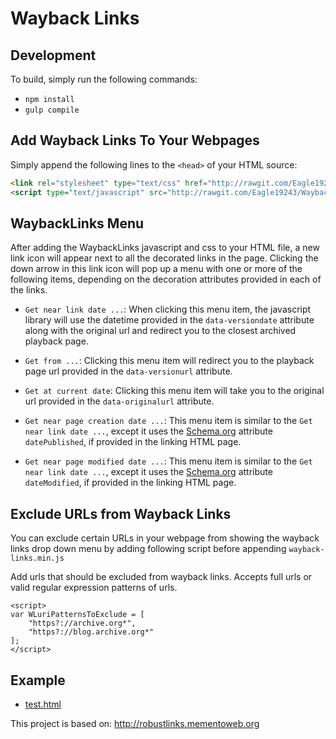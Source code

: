 # Wayback Links

## Development

To build, simply run the following commands:
* `npm install`
* `gulp compile`

## Add Wayback Links To Your Webpages

Simply append the following lines to the `<head>` of your HTML source:

```html
<link rel="stylesheet" type="text/css" href="http://rawgit.com/Eagle19243/Wayback-Links/master/build/css/wayback-links.min.css" />
<script type="text/javascript" src="http://rawgit.com/Eagle19243/Wayback-Links/master/build/js/wayback-links.min.js"></script>
```

## WaybackLinks Menu

After adding the WaybackLinks javascript and css to your HTML file, a new link icon will appear next to all the decorated links in the page. Clicking the down arrow in this link icon will pop up a menu with one or more of the following items, depending on the decoration attributes provided in each of the links.

* `Get near link date ...`: When clicking this menu item, the javascript library will use the datetime provided in the `data-versiondate` attribute along with the original url and redirect you to the closest archived playback page.

* `Get from ...`: Clicking this menu item will redirect you to the playback page url provided in the `data-versionurl` attribute.

* `Get at current date`: Clicking this menu item will take you to the original url provided in the `data-originalurl` attribute.

* `Get near page creation date ...`: This menu item is similar to the `Get near link date ...`, except it uses the [Schema.org](http://schema.org) attribute `datePublished`, if provided in the linking HTML page. 

* `Get near page modified date ...`: This menu item is similar to the `Get near link date ...`, except it uses the [Schema.org](http://schema.org) attribute `dateModified`, if provided in the linking HTML page. 

## Exclude URLs from Wayback Links
You can exclude certain URLs in your webpage from showing the wayback links drop down menu by adding following script before appending `wayback-links.min.js`

Add urls that should be excluded from wayback links.
Accepts full urls or valid regular expression patterns of urls.

```
<script>
var WLuriPatternsToExclude = [
    "https?://archive.org*",
    "https?://blog.archive.org*"
];
</script>
```

## Example
* [test.html](https://github.com/Eagle19243/Wayback-Links/blob/master/test/test.html)

This project is based on: http://robustlinks.mementoweb.org

